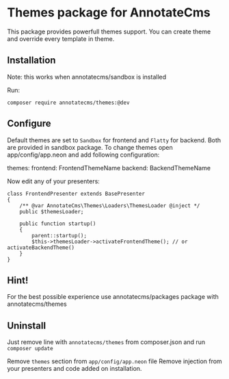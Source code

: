 Themes package for AnnotateCms
==============================

This package provides powerfull themes support. You can create theme and override every template in theme.

Installation
------------

Note: this works when annotatecms/sandbox is installed

Run:

    composer require annotatecms/themes:@dev

Configure
---------

Default themes are set to `Sandbox` for frontend and `Flatty` for backend. Both are provided in sandbox package. 
To change themes open app/config/app.neon and add following configuration:

  themes:
    frontend: FrontendThemeName
    backend: BackendThemeName
    
Now edit any of your presenters:

    class FrontendPresenter extends BasePresenter
    {
        /** @var AnnotateCms\Themes\Loaders\ThemesLoader @inject */
        public $themesLoader;
    
        public function startup()
        {
            parent::startup();
            $this->themesLoader->activateFrontendTheme(); // or activateBackendTheme()
        }
    }
    
Hint!
-----

For the best possible experience use annotatecms/packages package with annotatecms/themes
    
Uninstall
---------

Just remove line with `annotatecms/themes` from composer.json and run `composer update`

Remove `themes` section from `app/config/app.neon` file
Remove injection from your presenters and code added on installation.

